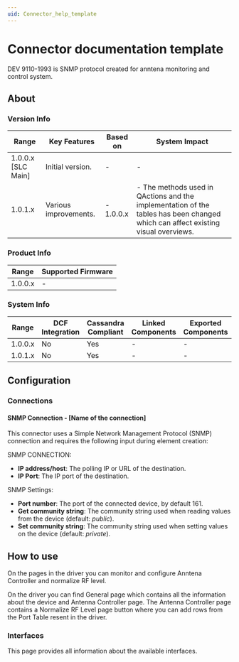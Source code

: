 ```yaml
---
uid: Connector_help_template
---
```


# Connector documentation template

DEV 9110-1993 is SNMP protocol created for anntena monitoring and control system. 

## About

### Version Info

| Range            | Key Features | Based on | System Impact |
|----------------------|------------------|--------------|-------------------|
| 1.0.0.x [SLC Main] | Initial version. | -           | -                |
| 1.0.1.x  | Various improvements. | - 1.0.0.x           | - The methods used in QActions and the implementation of the tables has been changed which can affect existing visual overviews.   |

### Product Info

| Range | Supported Firmware |
|-----------|------------------------|
| 1.0.0.x   | -                     |

### System Info

| Range | DCF Integration | Cassandra Compliant | Linked Components | Exported Components |
|-----------|---------------------|-------------------------|-----------------------|-------------------------|
| 1.0.0.x   | No                  | Yes                     | -                    | -                      |
| 1.0.1.x   | No                  | Yes                     | -                    | -                      |

## Configuration

### Connections

#### SNMP Connection - [Name of the connection]

This connector uses a Simple Network Management Protocol (SNMP) connection and requires the following input during element creation:

SNMP CONNECTION:

- **IP address/host**: The polling IP or URL of the destination.
- **IP Port**: The IP port of the destination. 

SNMP Settings:

- **Port number**: The port of the connected device, by default 161.
- **Get community string**: The community string used when reading values from the device (default: *public*).
- **Set community string**: The community string used when setting values on the device (default: *private*).

## How to use

On the pages in the driver you can monitor and configure Anntena Controller and normalize RF level. 

On the driver you can find General page which contains all the information about the device and Antenna Controller page. 
The Antenna Controller page contains a Normalize RF Level page button where you can add rows from the Port Table resent in the driver.

### Interfaces

This page provides all information about the available interfaces.
